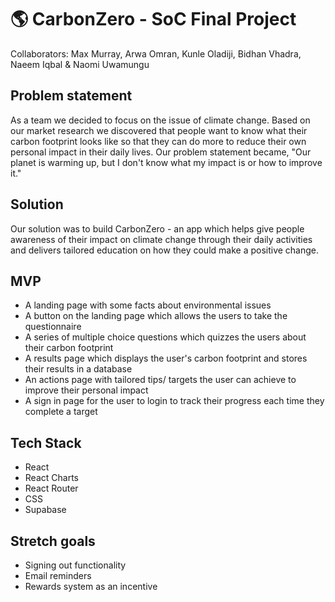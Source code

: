 # 🌎 CarbonZero - SoC Final Project

Collaborators: Max Murray, Arwa Omran, Kunle Oladiji, Bidhan Vhadra, Naeem Iqbal & Naomi Uwamungu

## Problem statement 
As a team we decided to focus on the issue of climate change. Based on our market research we discovered that people want to know what their carbon footprint looks like so that they can do more to reduce their own personal impact in their daily lives. Our problem statement became, "Our planet is warming up, but I don't know what my impact is or how to improve it."

## Solution  
Our solution was to build CarbonZero - an app which helps give people awareness of their impact on climate change through their daily activities and delivers tailored education on how they could make a positive change. 

## MVP 
- A landing page with some facts about environmental issues
- A button on the landing page which allows the users to take the questionnaire
- A series of multiple choice questions which quizzes the users about their carbon footprint 
- A results page which displays the user's carbon footprint and stores their results in a database 
- An actions page with tailored tips/ targets the user can achieve to improve their personal impact
- A sign in page for the user to login to track their progress each time they complete a target 

## Tech Stack 
- React
- React Charts
- React Router
- CSS
- Supabase

## Stretch goals 
- Signing out functionality
- Email reminders
- Rewards system as an incentive 
  
